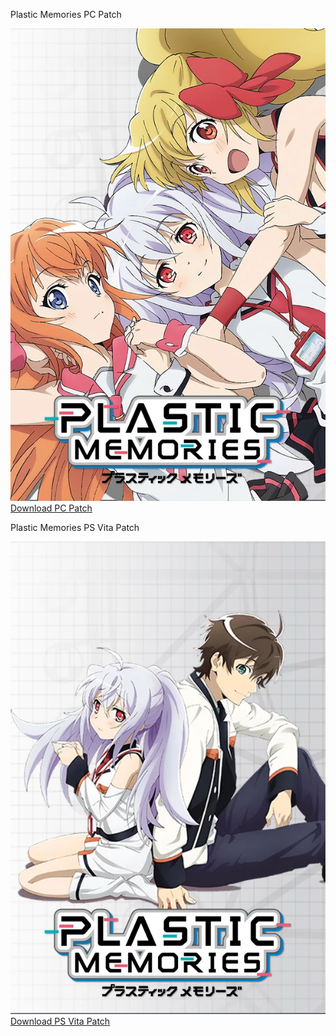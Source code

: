 <style>
  h1 { text-align: center; }
  h2 { text-align: center; }
</style>
<div class="project-row-patch">
  <div class="project-item-patch">
    <p>Plastic Memories PC Patch</p>
    <a href="/patch">
      <img src="/assets/images/steam_library_english.webp" alt="Plastic Memories" class="project-img">
    </a>
    <div class="patch-button-container">
  <a href="/patch" class="md-button md-button--primary">Download PC Patch</a>
</div>
  </div>
  <div class="project-item-patch">
    <p>Plastic Memories PS Vita Patch</p>
    <a href="/patch">
      <img src="/assets/images/vitadl.webp" alt="Plastic Memories" class="project-img">
    </a>
    <div class="patch-button-container">
  <a href="/patch" class="md-button md-button--primary">Download PS Vita Patch</a>
</div>
  </div>
</div>